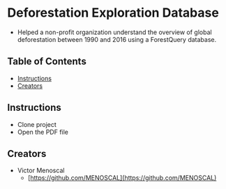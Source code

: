 # Deforestation Exploration Database

* Helped a non-profit organization understand the overview of global deforestation between 1990 and 2016 using a ForestQuery database.

## Table of Contents

* [Instructions](#instructions)
* [Creators](#creators)

## Instructions

* Clone project
* Open the PDF file

## Creators

* Victor Menoscal
    - [https://github.com/MENOSCAL](https://github.com/MENOSCAL)